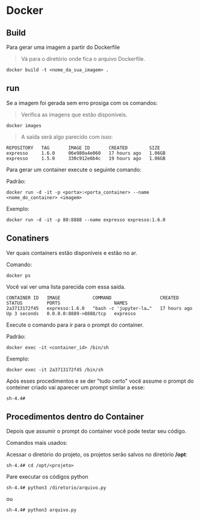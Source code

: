 # Docker

## Build

Para gerar uma imagem a partir do Dockerfile

> Vá para o diretório onde fica o arquivo Dockerfile.

    docker build -t <nome_da_sua_imagem> .

## run

Se a imagem foi gerada sem erro prosiga com os comandos:

> Verifica as imagens que estão disponíveis.

    docker images

> A saída será algo parecido com isso:

    REPOSITORY   TAG       IMAGE ID       CREATED        SIZE
    expresso     1.6.0     06e980a4e060   17 hours ago   1.06GB
    expresso     1.5.0     330c912e6b4c   19 hours ago   1.06GB

Para gerar um container execute o seguinte comando:

Padrão:

    docker run -d -it -p <porta>:<porta_container> --name <nome_do_container> <imagem>

Exemplo:

    docker run -d -it -p 80:8888 --name expresso expresso:1.6.0

## Conatiners

Ver quais containers estão disponíveis e estão no ar.

Comando:

    docker ps

Você vai ver uma lista parecida com essa saída.

    CONTAINER ID   IMAGE            COMMAND                  CREATED        STATUS         PORTS                    NAMES
    2a3713172f45   expresso:1.6.0   "bash -c 'jupyter-la…"   17 hours ago   Up 3 seconds   0.0.0.0:8889->8888/tcp   expresso

Execute o comando para ir para o prompt do container.

Padrão:

    docker exec -it <container_id> /bin/sh

Exemplo:

    docker exec -it 2a3713172f45 /bin/sh

Após esses procedimentos e se der "tudo certo" você assume o prompt do conteiner criado vai aparecer um prompt similar a esse:

    sh-4.4#

## Procedimentos dentro do Container

Depois que assumir o prompt do container você pode testar seu código.

Comandos mais usados:

Acessar o diretório do projeto, os projetos serão salvos no diretório __/opt__:

    sh-4.4# cd /opt/<projeto>

Pare executar os códigos python

    sh-4.4# python3 /diretorio/arquivo.py

ou

    sh-4.4# python3 arquivo.py
